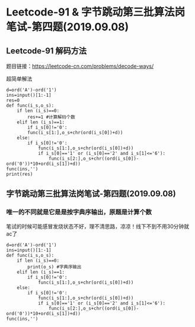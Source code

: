 # Leetcode-91 & 字节跳动第三批算法岗笔试-第四题(2019.09.08)

## Leetcode-91 解码方法

题目链接：https://leetcode-cn.com/problems/decode-ways/

超简单解法

    d=ord('A')-ord('1')
    ins=input()[1:-1]
    res=0
    def func(i_s,o_s):
        if len (i_s)==0:
            res+=1 #计算解码个数
        elif len (i_s)==1:
            if i_s[0]!='0':
            func(i_s[1:],o_s+chr(ord(i_s[0])+d))
        else:
            if i_s[0]!='0':
                func(i_s[1:],o_s+chr(ord(i_s[0])+d))
                if i_s[0]=='1' or (i_s[0]=='2' and i_s[1]<='6'):
                    func(i_s[2:],o_s+chr((ord(i_s[0])-ord('0'))*10+ord(i_s[1])+d))
    func(ins,'')
    print(res)
  
## 字节跳动第三批算法岗笔试-第四题(2019.09.08)

### 唯一的不同就是它是是按字典序输出，原题是计算个数

笔试的时候可能感冒发烧状态不好，理不清思路，凉凉！线下不到不用30分钟就ac了
  
    d=ord('A')-ord('1')
    ins=input()[1:-1]
    def func(i_s,o_s):
        if len (i_s)==0:
            print(o_s) #字典序输出
        elif len (i_s)==1:
            if i_s[0]!='0':
                func(i_s[1:],o_s+chr(ord(i_s[0])+d))
        else:
            if i_s[0]!='0':
                func(i_s[1:],o_s+chr(ord(i_s[0])+d))
                if i_s[0]=='1' or (i_s[0]=='2' and i_s[1]<='6'):
                    func(i_s[2:],o_s+chr((ord(i_s[0])-ord('0'))*10+ord(i_s[1])+d))
    func(ins,'')
